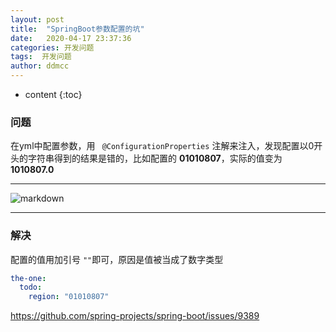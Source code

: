 ```yaml
---
layout: post
title:  "SpringBoot参数配置的坑"
date:   2020-04-17 23:37:36
categories: 开发问题
tags:  开发问题
author: ddmcc
---
```


* content
{:toc}


### 问题

在yml中配置参数，用 ` @ConfigurationProperties` 注解来注入，发现配置以0开头的字符串得到的结果是错的，比如配置的
**01010807**，实际的值变为 **1010807.0** 





---
![markdown](https://ddmcc-1255635056.file.myqcloud.com/abeef1ec-0534-44f0-bdf1-1dfedf42c081.png)

---

### 解决

配置的值用加引号 `""`即可，原因是值被当成了数字类型

```yml
the-one:
  todo:
    region: "01010807"
```


<https://github.com/spring-projects/spring-boot/issues/9389>
